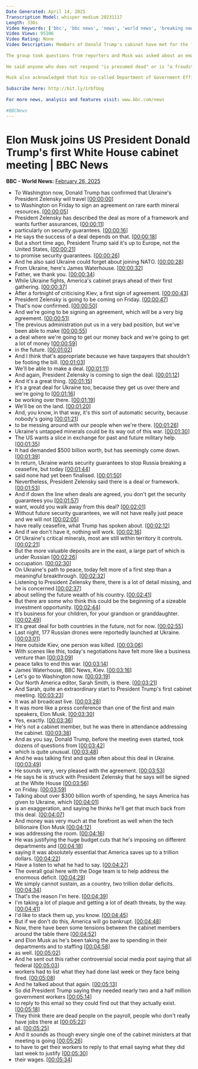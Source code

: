 ```yaml
---
Date Generated: April 14, 2025
Transcription Model: whisper medium 20231117
Length: 336s
Video Keywords: ['bbc', 'bbc news', 'news', 'world news', 'breaking news', 'us news', 'world', 'america', 'usa', 'usa news', 'india news']
Video Views: 95106
Video Rating: None
Video Description: Members of Donald Trump's cabinet have met for the first time at the White House and they were joined by the US president's billionaire adviser Elon Musk.
 
The group took questions from reporters and Musk was asked about an email he recently sent to federal government workers asking them to detail a list of things they have recently done in their job.
 
He said anyone who does not respond "is presumed dead" or is "a fraudster".
 
Musk also acknowledged that his so-called Department of Government Efficiency (Doge) will make mistakes, referencing what he said was a brief cancellation of Ebola prevention aid.
 
Subscribe here: http://bit.ly/1rbfUog
 
For more news, analysis and features visit: www.bbc.com/news
 
#BBCNews
---
```


# Elon Musk joins US President Donald Trump's first White House cabinet meeting | BBC News
**BBC - World News:** [February 26, 2025](https://www.youtube.com/watch?v=spcVV4p_jXY)
*  To Washington now, Donald Trump has confirmed that Ukraine's President Zelensky will travel [[00:00:00](https://www.youtube.com/watch?v=spcVV4p_jXY&t=0.0s)]
*  to Washington on Friday to sign an agreement on rare earth mineral resources. [[00:00:05](https://www.youtube.com/watch?v=spcVV4p_jXY&t=5.8s)]
*  President Zelensky has described the deal as more of a framework and wants further assurances, [[00:00:11](https://www.youtube.com/watch?v=spcVV4p_jXY&t=11.94s)]
*  particularly on security guarantees. [[00:00:16](https://www.youtube.com/watch?v=spcVV4p_jXY&t=16.28s)]
*  He says the success of a deal depends on that. [[00:00:18](https://www.youtube.com/watch?v=spcVV4p_jXY&t=18.6s)]
*  But a short time ago, President Trump said it's up to Europe, not the United States, [[00:00:21](https://www.youtube.com/watch?v=spcVV4p_jXY&t=21.64s)]
*  to promise security guarantees. [[00:00:26](https://www.youtube.com/watch?v=spcVV4p_jXY&t=26.84s)]
*  And he also said Ukraine could forget about joining NATO. [[00:00:28](https://www.youtube.com/watch?v=spcVV4p_jXY&t=28.84s)]
*  From Ukraine, here's James Waterhouse. [[00:00:32](https://www.youtube.com/watch?v=spcVV4p_jXY&t=32.44s)]
*  Father, we thank you. [[00:00:34](https://www.youtube.com/watch?v=spcVV4p_jXY&t=34.92s)]
*  While Ukraine fights, America's cabinet prays ahead of their first gathering. [[00:00:37](https://www.youtube.com/watch?v=spcVV4p_jXY&t=37.6s)]
*  After a fortnight of criticising Kiev, a first sign of agreement. [[00:00:43](https://www.youtube.com/watch?v=spcVV4p_jXY&t=43.04s)]
*  President Zelensky is going to be coming on Friday. [[00:00:47](https://www.youtube.com/watch?v=spcVV4p_jXY&t=47.84s)]
*  That's now confirmed. [[00:00:50](https://www.youtube.com/watch?v=spcVV4p_jXY&t=50.4s)]
*  And we're going to be signing an agreement, which will be a very big agreement. [[00:00:51](https://www.youtube.com/watch?v=spcVV4p_jXY&t=51.4s)]
*  The previous administration put us in a very bad position, but we've been able to make [[00:00:55](https://www.youtube.com/watch?v=spcVV4p_jXY&t=55.72s)]
*  a deal where we're going to get our money back and we're going to get a lot of money [[00:00:59](https://www.youtube.com/watch?v=spcVV4p_jXY&t=59.48s)]
*  in the future. [[00:01:02](https://www.youtube.com/watch?v=spcVV4p_jXY&t=62.92s)]
*  And I think that's appropriate because we have taxpayers that shouldn't be footing the bill. [[00:01:03](https://www.youtube.com/watch?v=spcVV4p_jXY&t=63.92s)]
*  We'll be able to make a deal. [[00:01:11](https://www.youtube.com/watch?v=spcVV4p_jXY&t=71.12s)]
*  And again, President Zelensky is coming to sign the deal. [[00:01:12](https://www.youtube.com/watch?v=spcVV4p_jXY&t=72.48s)]
*  And it's a great thing. [[00:01:15](https://www.youtube.com/watch?v=spcVV4p_jXY&t=75.75999999999999s)]
*  It's a great deal for Ukraine too, because they get us over there and we're going to [[00:01:16](https://www.youtube.com/watch?v=spcVV4p_jXY&t=76.96000000000001s)]
*  be working over there. [[00:01:19](https://www.youtube.com/watch?v=spcVV4p_jXY&t=79.84s)]
*  We'll be on the land. [[00:01:20](https://www.youtube.com/watch?v=spcVV4p_jXY&t=80.84s)]
*  And, you know, in that way, it's this sort of automatic security, because nobody's going [[00:01:21](https://www.youtube.com/watch?v=spcVV4p_jXY&t=81.84s)]
*  to be messing around with our people when we're there. [[00:01:26](https://www.youtube.com/watch?v=spcVV4p_jXY&t=86.0s)]
*  Ukraine's untapped minerals could be its way out of this war. [[00:01:30](https://www.youtube.com/watch?v=spcVV4p_jXY&t=90.96s)]
*  The US wants a slice in exchange for past and future military help. [[00:01:35](https://www.youtube.com/watch?v=spcVV4p_jXY&t=95.16s)]
*  It had demanded $500 billion worth, but has seemingly come down. [[00:01:39](https://www.youtube.com/watch?v=spcVV4p_jXY&t=99.84s)]
*  In return, Ukraine wants security guarantees to stop Russia breaking a ceasefire, but today [[00:01:44](https://www.youtube.com/watch?v=spcVV4p_jXY&t=104.64s)]
*  said none had yet been finalised. [[00:01:50](https://www.youtube.com/watch?v=spcVV4p_jXY&t=110.14s)]
*  Nevertheless, President Zelensky said there is a deal or framework. [[00:01:53](https://www.youtube.com/watch?v=spcVV4p_jXY&t=113.32000000000001s)]
*  And if down the line when deals are agreed, you don't get the security guarantees you [[00:01:57](https://www.youtube.com/watch?v=spcVV4p_jXY&t=117.72s)]
*  want, would you walk away from this deal? [[00:02:01](https://www.youtube.com/watch?v=spcVV4p_jXY&t=121.88000000000001s)]
*  Without future security guarantees, we will not have really just peace and we will not [[00:02:05](https://www.youtube.com/watch?v=spcVV4p_jXY&t=125.24000000000001s)]
*  have really ceasefire, what Trump has spoken about. [[00:02:12](https://www.youtube.com/watch?v=spcVV4p_jXY&t=132.8s)]
*  And if we don't have it, nothing will work. [[00:02:16](https://www.youtube.com/watch?v=spcVV4p_jXY&t=136.68s)]
*  Of Ukraine's critical minerals, most are still within territory it controls. [[00:02:21](https://www.youtube.com/watch?v=spcVV4p_jXY&t=141.64000000000001s)]
*  But the more valuable deposits are in the east, a large part of which is under Russian [[00:02:26](https://www.youtube.com/watch?v=spcVV4p_jXY&t=146.12s)]
*  occupation. [[00:02:30](https://www.youtube.com/watch?v=spcVV4p_jXY&t=150.56s)]
*  On Ukraine's path to peace, today felt more of a first step than a meaningful breakthrough. [[00:02:32](https://www.youtube.com/watch?v=spcVV4p_jXY&t=152.32000000000002s)]
*  Listening to President Zelensky there, there is a lot of detail missing, and he is concerned [[00:02:37](https://www.youtube.com/watch?v=spcVV4p_jXY&t=157.32000000000002s)]
*  about selling the future wealth of his country. [[00:02:41](https://www.youtube.com/watch?v=spcVV4p_jXY&t=161.94s)]
*  But there are some who think this could be the beginning of a sizeable investment opportunity. [[00:02:44](https://www.youtube.com/watch?v=spcVV4p_jXY&t=164.78s)]
*  It's business for your children, for your grandson or granddaughter. [[00:02:49](https://www.youtube.com/watch?v=spcVV4p_jXY&t=169.88s)]
*  It's great deal for both countries in the future, not for now. [[00:02:55](https://www.youtube.com/watch?v=spcVV4p_jXY&t=175.92s)]
*  Last night, 177 Russian drones were reportedly launched at Ukraine. [[00:03:01](https://www.youtube.com/watch?v=spcVV4p_jXY&t=181.44s)]
*  Here outside Kiev, one person was killed. [[00:03:06](https://www.youtube.com/watch?v=spcVV4p_jXY&t=186.84s)]
*  With scenes like this, today's negotiations have felt more like a business venture than [[00:03:09](https://www.youtube.com/watch?v=spcVV4p_jXY&t=189.76s)]
*  peace talks to end this war. [[00:03:14](https://www.youtube.com/watch?v=spcVV4p_jXY&t=194.32s)]
*  James Waterhouse, BBC News, Kiev. [[00:03:16](https://www.youtube.com/watch?v=spcVV4p_jXY&t=196.6s)]
*  Let's go to Washington now. [[00:03:19](https://www.youtube.com/watch?v=spcVV4p_jXY&t=199.8s)]
*  Our North America editor, Sarah Smith, is there. [[00:03:21](https://www.youtube.com/watch?v=spcVV4p_jXY&t=201.08s)]
*  And Sarah, quite an extraordinary start to President Trump's first cabinet meeting. [[00:03:23](https://www.youtube.com/watch?v=spcVV4p_jXY&t=203.84s)]
*  It was all broadcast live. [[00:03:28](https://www.youtube.com/watch?v=spcVV4p_jXY&t=208.64000000000001s)]
*  It was more like a press conference than one of the first and main speakers, Elon Musk. [[00:03:30](https://www.youtube.com/watch?v=spcVV4p_jXY&t=210.4s)]
*  Yes, exactly. [[00:03:36](https://www.youtube.com/watch?v=spcVV4p_jXY&t=216.16000000000003s)]
*  He's not a cabinet member, but he was there in attendance addressing the cabinet. [[00:03:38](https://www.youtube.com/watch?v=spcVV4p_jXY&t=218.76000000000002s)]
*  And as you say, Donald Trump, before the meeting even started, took dozens of questions from [[00:03:42](https://www.youtube.com/watch?v=spcVV4p_jXY&t=222.46s)]
*  which is quite unusual. [[00:03:48](https://www.youtube.com/watch?v=spcVV4p_jXY&t=228.08s)]
*  And he was talking first and quite often about this deal in Ukraine. [[00:03:49](https://www.youtube.com/watch?v=spcVV4p_jXY&t=229.8s)]
*  He sounds very, very pleased with the agreement. [[00:03:53](https://www.youtube.com/watch?v=spcVV4p_jXY&t=233.70000000000002s)]
*  He says he is struck with President Zelensky that he says will be signed at the White House [[00:03:56](https://www.youtube.com/watch?v=spcVV4p_jXY&t=236.0s)]
*  on Friday. [[00:03:59](https://www.youtube.com/watch?v=spcVV4p_jXY&t=239.86s)]
*  Talking about over $300 billion worth of spending, he says America has given to Ukraine, which [[00:04:01](https://www.youtube.com/watch?v=spcVV4p_jXY&t=241.84s)]
*  is an exaggeration, and saying he thinks he'll get that much back from this deal. [[00:04:07](https://www.youtube.com/watch?v=spcVV4p_jXY&t=247.68s)]
*  And money was very much at the forefront as well when the tech billionaire Elon Musk [[00:04:12](https://www.youtube.com/watch?v=spcVV4p_jXY&t=252.92s)]
*  was addressing the room. [[00:04:16](https://www.youtube.com/watch?v=spcVV4p_jXY&t=256.52s)]
*  He was justifying the huge budget cuts that he's imposing on different departments and [[00:04:18](https://www.youtube.com/watch?v=spcVV4p_jXY&t=258.47999999999996s)]
*  saying it was absolutely essential that America saves up to a trillion dollars. [[00:04:22](https://www.youtube.com/watch?v=spcVV4p_jXY&t=262.64s)]
*  Have a listen to what he had to say. [[00:04:27](https://www.youtube.com/watch?v=spcVV4p_jXY&t=267.59999999999997s)]
*  The overall goal here with the Doge team is to help address the enormous deficit. [[00:04:29](https://www.youtube.com/watch?v=spcVV4p_jXY&t=269.88s)]
*  We simply cannot sustain, as a country, two trillion dollar deficits. [[00:04:34](https://www.youtube.com/watch?v=spcVV4p_jXY&t=274.76s)]
*  That's the reason I'm here. [[00:04:39](https://www.youtube.com/watch?v=spcVV4p_jXY&t=279.76s)]
*  I'm taking a lot of plaque and getting a lot of death threats, by the way. [[00:04:41](https://www.youtube.com/watch?v=spcVV4p_jXY&t=281.59999999999997s)]
*  I'd like to stack them up, you know. [[00:04:45](https://www.youtube.com/watch?v=spcVV4p_jXY&t=285.08s)]
*  But if we don't do this, America will go bankrupt. [[00:04:48](https://www.youtube.com/watch?v=spcVV4p_jXY&t=288.0s)]
*  Now, there have been some tensions between the cabinet members around the table there [[00:04:52](https://www.youtube.com/watch?v=spcVV4p_jXY&t=292.0s)]
*  and Elon Musk as he's been taking the axe to spending in their departments and to staffing [[00:04:58](https://www.youtube.com/watch?v=spcVV4p_jXY&t=298.2s)]
*  as well. [[00:05:02](https://www.youtube.com/watch?v=spcVV4p_jXY&t=302.92s)]
*  And he sent out this rather controversial social media post saying that all federal [[00:05:03](https://www.youtube.com/watch?v=spcVV4p_jXY&t=303.92s)]
*  workers had to list what they had done last week or they face being fired. [[00:05:08](https://www.youtube.com/watch?v=spcVV4p_jXY&t=308.48s)]
*  And he talked about that again. [[00:05:13](https://www.youtube.com/watch?v=spcVV4p_jXY&t=313.32s)]
*  So did President Trump saying they needed nearly two and a half million government workers [[00:05:14](https://www.youtube.com/watch?v=spcVV4p_jXY&t=314.6s)]
*  to reply to this email so they could find out that they actually exist. [[00:05:18](https://www.youtube.com/watch?v=spcVV4p_jXY&t=318.92s)]
*  They think there are dead people on the payroll, people who don't really have jobs there at [[00:05:22](https://www.youtube.com/watch?v=spcVV4p_jXY&t=322.12s)]
*  all. [[00:05:25](https://www.youtube.com/watch?v=spcVV4p_jXY&t=325.96000000000004s)]
*  And it sounds as though every single one of the cabinet ministers at that meeting is going [[00:05:26](https://www.youtube.com/watch?v=spcVV4p_jXY&t=326.96000000000004s)]
*  to have to get their workers to reply to that email saying what they did last week to justify [[00:05:30](https://www.youtube.com/watch?v=spcVV4p_jXY&t=330.72s)]
*  their wages. [[00:05:34](https://www.youtube.com/watch?v=spcVV4p_jXY&t=334.88s)]
